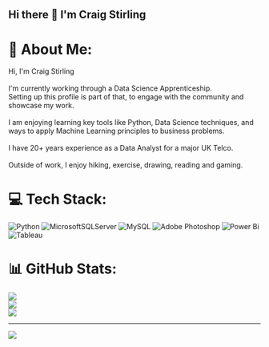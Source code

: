 ## Hi there 👋 I'm Craig Stirling


# 💫 About Me:
Hi, I'm Craig Stirling<br><br>I'm currently working through a Data Science Apprenticeship.<br>Setting up this profile is part of that, to engage with the community and showcase my work.<br><br>I am enjoying learning key tools like Python, Data Science techniques, and ways to apply Machine Learning principles to business problems.<br><br>I have 20+ years experience as a Data Analyst for a major UK Telco.<br><br>Outside of work, I enjoy hiking, exercise, drawing, reading and gaming.


# 💻 Tech Stack:
![Python](https://img.shields.io/badge/python-3670A0?style=plastic&logo=python&logoColor=ffdd54) ![MicrosoftSQLServer](https://img.shields.io/badge/Microsoft%20SQL%20Server-CC2927?style=plastic&logo=microsoft%20sql%20server&logoColor=white) ![MySQL](https://img.shields.io/badge/mysql-4479A1.svg?style=plastic&logo=mysql&logoColor=white) ![Adobe Photoshop](https://img.shields.io/badge/adobe%20photoshop-%2331A8FF.svg?style=plastic&logo=adobe%20photoshop&logoColor=white) ![Power Bi](https://img.shields.io/badge/power_bi-F2C811?style=plastic&logo=powerbi&logoColor=black) ![Tableau](https://img.shields.io/badge/Tableau-E97627?style=plastic&logo=Tableau&logoColor=white)
# 📊 GitHub Stats:
![](https://github-readme-stats.vercel.app/api?username=CraigW-Stirling&theme=dark&hide_border=false&include_all_commits=false&count_private=false)<br/>
![](https://github-readme-streak-stats.herokuapp.com/?user=CraigW-Stirling&theme=dark&hide_border=false)<br/>
![](https://github-readme-stats.vercel.app/api/top-langs/?username=CraigW-Stirling&theme=dark&hide_border=false&include_all_commits=false&count_private=false&layout=compact)

---
[![](https://visitcount.itsvg.in/api?id=CraigW-Stirling&icon=0&color=0)](https://visitcount.itsvg.in)
